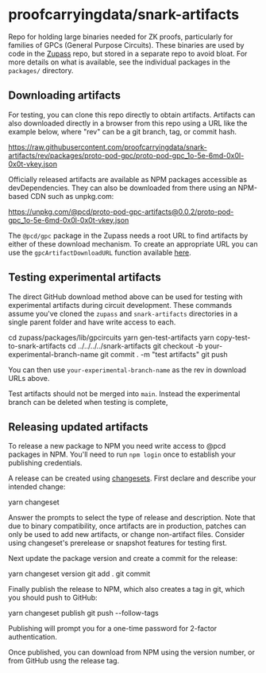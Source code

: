 # proofcarryingdata/snark-artifacts

Repo for holding large binaries needed for ZK proofs, particularly for families
of GPCs (General Purpose Circuits).  These binaries are used by code in the
[Zupass](https://github.com/proofcarryingdata/zupass) repo, but stored in a
separate repo to avoid bloat.  For more details on what is available,
see the individual packages in the `packages/` directory.

## Downloading artifacts

For testing, you can clone this repo directly to obtain artifacts.  Artifacts
can also downloaded directly in a browser from this repo using a URL like the
example below, where "rev" can be a git branch, tag, or commit hash.

  https://raw.githubusercontent.com/proofcarryingdata/snark-artifacts/rev/packages/proto-pod-gpc/proto-pod-gpc_1o-5e-6md-0x0l-0x0t-vkey.json

Officially released artifacts are available as NPM packages accessible as
devDependencies.  They can also be downloaded from there using an NPM-based
CDN such as unpkg.com:

  https://unpkg.com/@pcd/proto-pod-gpc-artifacts@0.0.2/proto-pod-gpc_1o-5e-6md-0x0l-0x0t-vkey.json

The `@pcd/gpc` package in the Zupass needs a root URL to find artifacts by
either of these download mechanism.  To create an appropriate URL you can
use the `gpcArtifactDownloadURL` function available
[here](https://github.com/proofcarryingdata/zupass/blob/main/packages/lib/gpc/src/gpc.ts).

## Testing experimental artifacts

The direct GitHub download method above can be used for testing with
experimental artifacts during circuit development.  These commands assume
you've cloned the `zupass` and `snark-artifacts` directories in a single
parent folder and have write access to each.

  cd zupass/packages/lib/gpcircuits
  yarn gen-test-artifacts
  yarn copy-test-to-snark-artifacts
  cd ../../../../snark-artifacts
  git checkout -b your-experimental-branch-name
  git commit . -m "test artifacts"
  git push

You can then use `your-experimental-branch-name` as the rev in download
URLs above.

Test artifacts should not be merged into `main`.  Instead the experimental
branch can be deleted when testing is complete,

## Releasing updated artifacts

To release a new package to NPM you need write access to @pcd packages in NPM.
You'll need to run `npm login` once to establish your publishing credentials.

A release can be created using [changesets](https://github.com/changesets/changesets/tree/main).  First declare and describe your intended change:

  yarn changeset

Answer the prompts to select the type of release and description.  Note that
due to binary compatibility, once artifacts are in production, patches can
only be used to add new artifacts, or change non-artifact files.  Consider
using changeset's prerelease or snapshot features for testing first.

Next update the package version and create a commit for the release:

  yarn changeset version
  git add .
  git commit

Finally publish the release to NPM, which also creates a tag in git, which
you should push to GitHub:

  yarn changeset publish
  git push --follow-tags

Publishing will prompt you for a one-time password for 2-factor authentication.

Once published, you can download from NPM using the version number, or from
GitHub usng the release tag.
